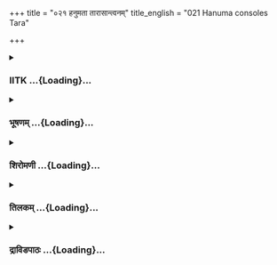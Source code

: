 +++
title = "०२१ हनुमता तारासान्त्वनम्"
title_english = "021 Hanuma consoles Tara"

+++
<div caption="श्रीराम-हरिसीताराममूर्ति-घनपाठिभ्यां वचनम्" class="audioEmbed" src="https://archive.org/download/Ramayana-recitation-Sriram-harisItArAmamUrti-Ghanapaati-v2/Kanda_4/Kanda_4_KSK-021-Hanumatha_Thara_Santvanam.mp3"></div>

<div class="js_include collapsed" newlevelforh1="3" title="IITK" unfilled url="/purANam/rAmAyaNam/audIchya-pAThaH/iitk/4_kiShkindhAkANDam/02-vAli-vadhaH/021_hanumatA_tArAsAntvanam.md">
<details><summary><h3>IITK ...{Loading}...</h3></summary>

Hanuman consoles Tara -- requests her to ask Angada to perform the last
rites for Vali -- Tara's reply.



#### श्लोकः
##### मूलम्
ततो निपतितां तारां च्युतां तारामिवाम्बरात्।  
शनैराश्वासयामास हनुमान्हरियूथपः4.21.1॥

##### शब्दार्थः
ततः then, अम्बरात् from the sky, च्युताम् fallen down, तारामिव like a star, निपतिताम् fallen on the ground, ताराम् Tara, हरियूथपः leader of the monkey clan, हनुमान् Hanuman, शनैः slowly, आश्वासयामास consoled.

##### आङ्ग्लानुवादः
Thereafter Hanuman, leader of the monkey clan, slowly consoled Tara who was (standing before her husband) like a star fallen from the sky.



#### श्लोकः
##### मूलम्
गुणदोषकृतं जन्तुस्स्वकर्म फलहेतुकम्।  
अव्यग्रस्तदवाप्नोति सर्वं प्रेत्य शुभाशुभम्4.21.2॥

##### शब्दार्थः
जन्तुः an embodied soul, गुणदोषकृतम् by virtue of their good and bad deeds, फलहेतुकम् the fruits of actions, सर्वम् all, तत् that, शुभाशुभम् whether good and bad, कर्म deed, प्रेत्य after death, अव्यग्रः gradually, आप्नोति attains.

##### आङ्ग्लानुवादः
'On departing from this mortal world an embodied soul reaps gradually the good and evil fruits of action performed under the notion of virtue or vice with an eye to their good or evil consequences.



#### श्लोकः
##### मूलम्
शोच्या शोचसि कं शोच्यं दीनं दीनाऽनुकम्पसे।  
कस्य कोवाऽनुशोच्योऽस्ति देहेऽस्मिन् बुद्बुदोपमे4.21.3॥

##### शब्दार्थः
शोच्या worry, शोच्यम् a matter to grieve, कम् whom, शोचसि you are grieving, दीना in a  miserable manner, अनुकम्पसे you show sympathy, अस्मिन् in this, देहे body, बुद्बुदोपमे like  
a bubble, कः who, कस्य for whom, अनुशोच्यः worthy of worrying, अस्ति now.

##### आङ्ग्लानुवादः
'For whom do you grieve except for yourself? You are miserable. Who are you sympathising with? Who are you grieving for? When this body itself  is like a bubble, who is worth grieving for?



#### श्लोकः
##### मूलम्
अङ्गदस्तु कुमारोऽयं द्रष्टव्यो जीवपुत्रया।  
अयत्यां च विधेयानि समर्थान्यस्य चिन्तय4.21.4॥

##### शब्दार्थः
जीवपुत्रया  who has a son surviving, कुमारः prince, अयम् this, अङ्गदः Angada, द्रष्टव्यः should be looked after, आयत्याम् in future, अस्य his, विधेयानि duties, समर्थानि properly, चिन्तय you may think of.

##### आङ्ग्लानुवादः
'You are mother of a surviving son, Angada. You have to look after him in times to come. Think of the duties to be performed now.



#### श्लोकः
##### मूलम्
जानास्यनियतामेवं भूतानामागतिं गतिम्।  
तस्माच्छुभं हि कर्तव्यं पण्डितेनैह लौकिकम्॥4.21.5॥

##### शब्दार्थः
भूतानाम् for all beings, आगतिम् transient happenings, अनियताम् एव as it is unstable, जानासि you know, तस्मात् therefore, पण्डितेन by the wise, इह here, लौकिकम् worldly, शुभम् auspicious, कर्तव्यं हि is to be done.

##### आङ्ग्लानुवादः
'You are aware of the uncertain and transient happenings in the lives of living beings. Therefore, a wise lady should do auspicious work in this world.



#### श्लोकः
##### मूलम्
यस्मिन्हरिसहस्राणि प्रयुतान्यर्बुदानि च।  
वर्तयन्ति कृतांशानि सोऽयं दिष्टान्तमागतः4.21.6॥

##### शब्दार्थः
यस्मिन् in whom, कृतांशानि pinning their hopes, हरिसहस्राणि thousands of monkeys, प्रयुतानि in millions, अर्बुदानि च and tens of millions, वर्तयन्ति sustain, सः he, अयम् this, दिष्टान्तम् to enjoy the fruits of his good deeds, आगतः reached.

##### आङ्ग्लानुवादः
'Tens of millions of monkeys depended on this hero with their hopes on him. He has reached his ultimate destiny now to enjoy the fruits of his good deeds.



#### श्लोकः
##### मूलम्
यदयं न्यायदृष्टार्थस्सामदानक्षमापरः।  
गतो धर्मजितां भूमिं नैनं शोचितुमर्हसि4.21.7॥

##### शब्दार्थः
न्यायदृष्टार्थः who has right vision, सामदानक्षमापरः adopts the sama(conciliation) dana (charity) and forgiveness (as means of administration), अयम् this hero, यत् such, धर्मजिताम् of those who win righteously, भूमिम् earth, गतः reached, एवम् in that way, शोचितुम् to mourn, नार्हसि not proper.

##### आङ्ग्लानुवादः
'This hero with a right vision, adopted the means of conciliation, charity and forgiveness (in his administration) and has finally reached a position through righteousness in his death. It is not proper to mourn for him.



#### श्लोकः
##### मूलम्
सर्वे हि हरिशार्दूलाः पुत्रश्चायं तवाङ्गदः।  
इदं हर्यृक्षपतिराज्यं च त्वत्सनाथमनिन्दिते4.21.8॥

##### शब्दार्थः
अनिन्दिते O blemishless lady, सर्वे all, हरिशार्दूलाः tigers among monkeys, तव your, पुत्रः son, अयम् this, अङ्गदश्च Angada's, हर्यृक्षपतिराज्यं च and the kingdom of monkeys and bears, त्वत्सनाथम्  under your protection.

##### आङ्ग्लानुवादः
'O blemishless lady these great monkeys including your son Angada and the entire kingdom of monkeys and bears are under your protection.



#### श्लोकः
##### मूलम्
ताविमौ शोकसन्तप्तौ शनैः प्रेरय भामिनि।  
त्वया परिगृहीतोऽयमङ्गदश्शास्तु मेदिनीम्4.21.9॥

##### शब्दार्थः
भामिनि O fair sex, शोकसन्तप्तौ immersed in grief, तौ इमौ they both, शनैः slowly, प्रेरय you may encourage, त्वया by you, परिगृहीतः protected, अयम् this, अङ्गदः Angada, मेदिनीम् earth, शास्तु he may command.

##### आङ्ग्लानुवादः
'O fair sex Encourage these two griefstricken heroes (Angada and Sugriva) gently. Let Angada rule this earth under your protection.



#### श्लोकः
##### मूलम्
सन्ततिश्च यथा दृष्टा कृत्यं यच्चापि साम्प्रतम्।  
राज्ञस्तत्क्रियतां सर्वमेष कालस्य निश्चयः4.21.10॥

##### शब्दार्थः
सन्ततिः a son, यथा that way, दृष्टा after seeing, साम्प्रतम् presently, राज्ञः to king Vali, यत् all such thing, कृत्यं चापि and done, तत् that, सर्वम् all, क्रियताम् may be carried out, एषः this, कालस्य at this time, निश्चयः is the decision.

##### आङ्ग्लानुवादः




#### श्लोकः
##### मूलम्
संस्कार्यो हरिराजश्च अङ्गदश्चाभिषिच्यताम्।  
सिंहासनगतं पुत्रं पश्यन्ती शान्तिमेष्यसि4.21.11॥

##### शब्दार्थः
हरिराजः king of monkeys, संस्कार्यः all rituals should be performed, अङ्गदश्च by Angada, अभिषिच्यताम् may be consecrated, सिंहासनगतम् seated on the throne, पुत्रम् son, पश्यन्ती while you are looking at him, शान्तिम् peace, एष्यसि you will attain.

##### आङ्ग्लानुवादः
'Let all the rituals of the king of vanaras be performed. Let Angada be consecrated. You will attain peace of mind to see your son seated on the throne.'



#### श्लोकः
##### मूलम्
सा तस्य वचनं श्रुत्वा भर्तृव्यसनपीडिता।  
अब्रवीदुत्तरं तारा हनूमन्तमवस्थितम्4.21.12॥

##### शब्दार्थः
भर्तृव्यसनपीडिता tormented by the husband's death, सा तारा that Tara, तस्य his, वचनम् words, श्रुत्वा on hearing, अवस्थितम् waiting, हनूमन्तम् to Hanumanta, अवस्थितम् who was waiting, उत्तरम् reply, अब्रवीत् said.

##### आङ्ग्लानुवादः
On hearing Hanuman's words, Tara, tormented by the death of her husband said to Hanuman who was waiting for her replyः



#### श्लोकः
##### मूलम्
अङ्गदप्रतिरूपाणां पुत्राणामेकतश्शतम्।  
हतस्याप्यस्य वीरस्य गात्रसंश्लेषणं वरम्4.21.13॥

##### शब्दार्थः
अङ्गदप्रतिरूपाणाम् of those who may be prototypes of Angada, पुत्राणाम् of sons, शतम् one hundred, एकतः on one side, हतस्यापि even if he is slayed, अस्य his, वीरस्य warrior's, गात्रसंश्लेषणम् embracing the body, वरम् is better.

##### आङ्ग्लानुवादः
'To embrace even the deadbody of this hero is better than (to embrace) a hundred prototypes of Angada.



#### श्लोकः
##### मूलम्
न चाहं हरिराजस्य प्रभवाम्यङ्गदस्य वा।  
पितृव्यस्तस्य सुग्रीवस्सर्वकार्येष्वनन्तरः4.21.14॥

##### शब्दार्थः
अहम् I am, हरिराजस्य of the king of monkeys, अङ्गदस्य वा or about Angada, न प्रभवामि not the right, तस्य his, पितृव्यः father's brother, सर्वकार्येषु in all tasks, अनन्तरः herafter.

##### आङ्ग्लानुवादः




#### श्लोकः
##### मूलम्
न ह्येषाबुद्धिरास्थेया हनूमन्नङ्गदं प्रति।  
पिता हि बन्धुः पुत्रस्य न माता हरिसत्तम4.21.15॥

##### शब्दार्थः
हनुमान् O Hanuman, अङ्गदं प्रति for Angada, एषा that way, बुद्धिः thought, न आस्थेयाः not to be entertained, हरिसत्तम best of monkeys, पुत्रस्य son's, पिता father, बन्धुः relation, माता mother, न none else.

##### आङ्ग्लानुवादः
'O Hanuman the best of monkeys, you need not think about (the future of) Angada. A father plans for a son and not (even) the mother.



#### श्लोकः
##### मूलम्
न हि मम हरिराजसंश्रयात्  
क्षमतरमस्ति परत्र चेह वा।  
अभिमुखहतवीरसेवितं  
शयनमिदं मम सेवितुं क्षमम्4.21.16॥

##### शब्दार्थः
मम my, इह वा in this world or, परत्र वा or in the next world, हरिराजसंश्रयात् other than joining king of monkeys, क्षमतरम् a safer course, न अस्ति हि is not found, अभिमुखहतवीरसेवितम् used by this slain warrior in front of me, इदं this, शयनम् resting place, सेवितुम् to rest, मम for me, क्षमम् is fitting.

##### आङ्ग्लानुवादः
There is nothing more befitting for me than joining the king of monkeys either here or in the next world. It is proper for me to resort to this resting place (pyre) used by this slain hero in front of me.  

#### समाप्तिः
 श्रीमद्रामायणे वाल्मीकीय आदिकाव्ये किष्किन्धाकाण्डे एकविंशस्सर्गः॥  
Thus ends the twentyfirst sarga of Kishkindakanda of the Holy Ramayana, the first epic composed by sage Valmiki.

</details>
</div>
<div class="js_include collapsed" newlevelforh1="3" title="भूषणम्" unfilled url="/purANam/rAmAyaNam/audIchya-pAThaH/TIkA/bhUShaNa_iitk/4_kiShkindhAkANDam/02-vAli-vadhaH/021_hanumatA_tArAsAntvanam.md">
<details><summary><h3>भूषणम् ...{Loading}...</h3></summary>



ततो निपतितां तारां च्युतां तारामिवाम्बरात् ।  

शनैराश्वासयामास हनुमान् हरियूथपः  ॥  ४।२१।१  ॥   

अथ हनुमत्समाश्वासनमेकविंशे तत इत्यादि । तारां तारकाम्  ॥  ४।२१।१  ॥   

  

गुणदेषकृतं जन्तुः स्वकर्मफलहेतुकम् ।  

अव्यग्रस्तदवाप्नोति सर्वं प्रेत्य शुभाशुभम्  ॥  ४।२१।२  ॥   

गुणोति । जन्तुः गुणदोषकृतं ज्ञानाज्ञानाभ्यां कृतं स्वकर्मफलं
स्वकर्मवासना हेतुर्यस्य तत्तथोक्तम् । यत् कर्मास्ति तत्तस्य शुभाशुभं
फलभूतं सुखदुःखं प्रेत्य लोकान्तरं प्राप्य अव्यग्रः एकाग्रः सन् अवाप्नोति
। अत्र कृतं शुभाशुभरूपं कर्म लोकान्तरे फलदानाय सहैव गच्छतीत्यर्थः ।
सुग्रीवेणायं मारित इति न मन्तव्यम्, किन्तु स्वकर्मणैव हतः ।
निमित्तमात्रं सुग्रीव इति भावः  ॥  ४।२१।२  ॥   

  

शोच्या शोचसि कं शोच्यं दीनं दीना ऽनुकम्पसे ।  

कस्य को वा ऽनुशोच्यो ऽस्ति देहे ऽस्मिन् बुद्बुदोपमे  ॥  ४।२१।३  ॥   

नायं शोचनीयः स्वकर्मानुरूपेण गतत्वात् । किन्तु स्वात्मैव शोच्यः केन
कर्मणा कं लोकं गमिष्यामीति तद्दर्शयति शोच्येति । स्वयं शोच्या त्वं कं
प्रति शोचसि । स्वयं दीना कं दीनम् अनुकम्पसे दयसे । ब्रुद्बुदोपमे
जलबुद्बुदवदस्थिरे देहे निमित्तसप्तमी । कस्य को वा ऽनुशोच्यो ऽस्ति,
सर्वेषामप्यस्थिरत्वाविशेषात् । स्वयं स्थिर एव ह्यस्थिरं शोचेदिति भावः  ॥ 
४।२१।३  ॥   

  

अङ्गदस्तु कुमारो ऽयं द्रष्टव्यो जीवपुत्रया ।  

आयत्यां च विधेयानि समर्थान्यस्य चिन्तय  ॥  ४।२१।४  ॥   

अङ्गदस्त्विति । द्रष्टव्यः परिपालनीयः । आयत्याम् उत्तरकाले । समर्थानि
हितानि  ॥  ४।२१।४  ॥   

  

जानास्यनियतामेवं भूतानामागतिं गतिम् ।  

तस्माच्छुभं हि कर्तव्यं पण्डिते नैहलौकिकम्  ॥  ४।२१।५  ॥   

जानासीति । अनियतामागतिं गतिम्, अस्थिरतामिति यावत् । शुभम् और्ध्वदैहिकम्
। ऐहलौकिकं रोदनादिकम्  ॥  ४।२१।५  ॥   

  

यस्मिन् हरिसहस्राणि प्रयुतान्यर्बुदानि च ।  

वर्तयन्ति कृतांशानि सो ऽयं दिष्टान्तमागतः  ॥  ४।२१।६  ॥   

यस्मिन्निति । यस्मिन् विषये हरीत्यविभक्तिकनिर्देशः । हरीणामित्यर्थः ।
कृतांशानि कृतविभागानि । सन्ति वर्तयन्ति, जीवनं कुर्वन्ति सो ऽयं
दिष्टान्तं दिष्टस्य देवकल्पितकालस्य अन्तं समाप्तिम् । "कालो दिष्टो
ऽप्यनेहापि" इत्यमरः । बहून् स्वजनान् जीवयित्वा गतः स्वसुकृत फलं
प्राप्तुं गतः । अतः स न शोच्य इति भावः  ॥  ४।२१।६  ॥   

  

यदयं न्यायदृष्टार्थः सामदानक्षमापरः ।  

गतो धर्मजितां भूमिं नैनं शोचितुमर्हसि  ॥  ४।२१।७  ॥   

यदिति । न्यायदृष्टार्थः शास्त्रदृष्टतत्त्वार्थः । साम दुःखितानां
स्वजनानां सान्त्वनम् । दानम् अभीष्टार्थदानम् । क्षमा तत्कृतापराधसहनम् ।
एतासु परः सक्तः अयं धर्मजितां स्वाधीनधर्माधर्मकाणां भूमिं लोकम् । यत्
यस्मात् गतः । तस्मान्नैनं शोचितुमर्हसि  ॥  ४।२१।७  ॥   

  

सर्वे हि हरिशार्दूलाः पुत्रश्चायं तवाङ्गदः ।  

इदं हर्यृक्षराज्यं च त्वत्सनाथमनिन्दिते  ॥  ४।२१।८  ॥   

सर्व इति । हरीणाम् ऋक्षाणां च राज्यं त्वत्सनाथं त्वया सनाथम्  ॥  ४।२१।८
 ॥   

  

ताविमौ शोकसन्तापौ शनैः प्रेरय भामिनि ।  

त्वाय परिगृहीतो ऽयमङ्गदः शास्तु मेदिनीम्  ॥  ४।२१।९  ॥   

ताविमाविति । ताविमौ शोकसन्तापौ शोकतत्कृततापौ शनैः क्रमेण प्रेरयृ निवर्तय
। भर्तृमरणशोकस्य सद्यो दुस्त्यजत्वादिति भावः  ॥  ४।२१।९  ॥   

  

सन्ततिश्च यथा दृष्टा कृत्यं यच्चापि साम्प्रतम् ।  

राज्ञस्तत्क्रियतां तावदेष कालस्य निश्चयः  ॥  ४।२१।१०  ॥   

सन्ततिश्चेति । सन्ततिश्च यथा दृष्टा यत्प्रोजनकः सन्तानो लब्धः साम्प्रतम्
इदीनीं यच्च कृत्यं कर्तुं योग्यं तत्सर्वं राज्ञः क्रियताम् । एष निश्चयो
ऽस्य कालस्य योग्य इति शेषः । न तु शोक इति भावः ।
पुत्रोत्पादनफलमौर्ध्वदैहिकं क्रियातमित्यर्थः  ॥  ४।२१।१०  ॥   

  

संस्कार्यो हरिराजश्च अङ्गदश्चाभिषिच्यताम् ।  

सिंहासनगतं पुत्रं पश्यन्ती शान्तिमेष्यसि  ॥  ४।२१।११  ॥   

सा तस्य वचनं श्रुत्वा भर्तृव्यसनपीडिता ।  

अब्रवीदुत्तरं तारा हनुमन्तमवस्थितम्  ॥  ४।२१।१२  ॥   

उक्तमर्थं वाचा दर्शयति संस्कार्य इति । शान्तिं दुःखशमम्  ॥  ४।२१।११,१२
 ॥   

  

अङ्गदप्रतिरूपाणां पुत्राणामेकतः शतम् ।  

हतस्याप्यस्य वीरस्य गात्रसंश्लेषणं वरम्  ॥  ४।२१।१३  ॥   

अङ्गदेति । अङ्गदप्रतिरूपाणाम् अङ्गदतुल्यानां पुत्राणां सत्पुत्राणां शतम्
एकतः एकत्र एकतुलायामस्तु । हतस्याप्यस्य गात्रसंश्लेषणं गाढालिङ्गनम् एकतो
ऽस्तु । तोयर्मध्ये भर्तृसंश्लेषणमेव वरमित्यर्थः  ॥  ४।२१।१३  ॥   

  

न चाहं हरिराजस्य प्रभावाम्यङ्गदस्य वा ।  

पितृव्यस्तस्य सुग्रीवः सर्वकार्येष्वनन्तरः  ॥  ४।२१।१४  ॥   

संस्कार्य इत्यस्योत्तरमाह न चेति । हरिराजस्य न प्रभवामि तस्य संस्कारकरणे
न समर्था ऽस्मि । अङ्गदस्य वा न प्रभवामि तस्य राज्याभिषेककरणे न
प्रभवामीत्यर्थः  ॥  ४।२१।१४  ॥   

  

न ह्येषा बुद्धिरास्थेया हनुमन्नङ्गदं प्रति ।  

पिता हि बन्धुः पुत्रस्य न माता हरिसत्तम  ॥  ४।२१।१५  ॥   

न हीति । नास्थेया नादर्तव्या, न कर्तव्येत्यर्थः । पिता पितृव्या  ॥ 
४।२१।१५  ॥   

  

न हि मम हरिराजसंश्रयात् क्षमतरमस्ति परत्र चेह वा ।  

अभिमुखहतवीरसेवितं शयनमिदं मम सेवितुं क्षमम्  ॥  ४।२१।१६  ॥   

इत्यार्षे श्रीरामायणे वाल्मीकीये आदिकाव्ये श्रीमत्किष्किन्धाकाण्डे
एकविंशः सर्गः  ॥  २१  ॥   

नहीति । परत्र परलोके इह अस्मिन् लोके शत्र्वभिमुखतया हतः अभिमुखहतः स
चासौवीरश्च तेन सेवितम्  ॥  ४।२१।१६  ॥   

इति श्रीगोविन्दराजविरचिते श्रीरामायणभूषणे मुक्ताहाराख्याने
किष्किन्धाकाण्डव्याख्याने सर्गः  ॥  २१  ॥   



</details>
</div>
<div class="js_include collapsed" newlevelforh1="3" title="शिरोमणी" unfilled url="/purANam/rAmAyaNam/audIchya-pAThaH/TIkA/shiromaNI_iitk/4_kiShkindhAkANDam/02-vAli-vadhaH/021_hanumatA_tArAsAntvanam.md">
<details><summary><h3>शिरोमणी ...{Loading}...</h3></summary>



तारां प्रति हनुमदुपदेशं वर्णयितुमुपक्रमते तत इति । ततस्ताराविलापकाले
अम्बरात् आकाशात् च्युतां पतितां तारां नक्षत्रमिव निपतितां तारां हनूमान्
शनैराश्वासयामास  ॥  ४।२१।१  ॥   

  

तदाश्वासनप्रकारमाह गुणेति । अव्यग्रो जन्तुः प्राणी गुणदोषकृतं गुणेन
धर्मबुद्ध्या दोषेण पापबुद्ध्या कृतं निष्पादितं फलहेतुकं
शुभाशुभफलकारणीभूतं यत् स्वकर्म तत् तस्य स्वकर्मणः शुभाशुभं फलं प्रेत्य
प्राणांस्त्यक्त्वा अवाप्नोति । एतेन पूर्वोपार्जितकर्मफलमेव त्वया
प्राप्तमिति सूचितम्  ॥  ४।२१।२  ॥   

  

शोच्येति । शोच्या भविष्यद्वृत्ताज्ञानेन शोचनीया अत एव दीनां त्वं कं
शोच्यं  

दीनं शोचसि अनुकम्पसे च, स्वयमसमर्थस्य शोको नोचित इति तात्पर्यम्
तुल्यन्यायात् । सर्वशोकस्य अनुचितत्वमाह अस्मिन्प्रसिद्धे बुद्बुदोपमे
देहे कः जन्तुः कस्य जन्तोः अनुशोच्यो ऽस्ति न कस्यचिदित्यर्थः,
अशक्यनिवारणस्य प्रवृत्तौ शोको व्यर्थ इति तात्पर्यम् । अङ्गद इति ।
जीवपुत्रया जीवंश्चिरञ्जीवी पुत्रो यस्यास्तया त्वया अयमङ्गदः कुमारः
द्रष्टव्यः रक्षणीयत्वेनावलोकनीयः । अत एव आयत्त्यामुत्तरकाले अस्य
समर्थानि समीचीनार्थकारकाणि विधेयानि कार्याणि चिन्तय  ॥  ४।२१।३,४  ॥   

  

जानासीति । अनियतां ज्ञायमानकालनियमरहितां भूतानामागतिं जन्मगतिं मरणं
जानासि तस्मात् हेतोः पण्डितेन ज्ञानविशिष्टेन त्वया लौकिकं रोदनादिकमिव
शुभं पारलौकिकमपि कर्तव्यम् । पण्डितेनेति सामान्ये नपुंसकम् । एवंशब्दः
सादृश्यवचनः  ॥  ४।२१।५  ॥   

  

यस्मिन्निति । यस्मिन् वालिसमीपे कृतांशानि परिकल्पितस्वस्वविभागानि
प्रयुक्तानि आज्ञप्तानि हरीणां वानराणां सहस्राणि अर्बुदानि च वर्तयन्ति
स्वस्वकार्याणि निर्वाहयन्ति । सो ऽयं वाली दिष्टान्तं
प्रारब्धभोगावसानमागतः प्राप्तः । "शतानि नियुतानि च" इति
भट्टटीकाङ्कितपुस्तकपाठः  ॥  ४।२१।६  ॥   

  

यदिति । यत् यस्माद्धेतोः न्यायेन राजनीत्या दृष्टः ज्ञातः अर्थः येन अत एव
सामदानक्षमापरः अयं वाली धर्मजितां धर्मवद्भिः प्राप्यां भूमिं लोकं गतः
प्राप्तः अत एवैनं शोचितुं नार्हसि  ॥  ४।२१।७  ॥   

  

सर्व इति । सर्वे हरिशार्दूलास्त्वत्सनाथाः त्वया नाथवन्तः अङ्गदश्च
त्वत्सनाथः । हर्यृक्षपतिराज्यं हरिपतीनाम् ऋषपतीनां च राज्यं त्वत्सनाथम्
। त्वत्सनाथशब्दः लिङ्गवचनपरिणामेन अन्यत्राप्यन्वेति  ॥  ४।२१।८  ॥   

  

ताविति । तौ वालिविघातेन प्राप्तौ इमौ शोकसंतप्तौ शोकं तत्कारणीभूतसंतापं च
प्रेरय निवर्तयस्व । तत्प्रयोजनमाह त्वया परिगृहीतो ऽयमङ्गदः मेदिनीं
शास्तु  ॥  ४।२१।९  ॥   

  

संततिरिति । संततिः पुत्रः यथा यथावत् दृष्टा त्वया प्राप्तेत्यर्थः, अतः
सांप्रतं यत् राज्ञः कृत्यमस्ति तत् क्रियताम् एषः कृत्यकारः कालस्य
निश्चयः प्रेरणा । कालप्रेरणेत्यनेन कृत्यकरणस्य दुर्निवारत्वं व्यञ्जितम्
 ॥  ४।२१।१०  ॥   

  

कृत्यस्वरूपमाह संस्कार्य इति । हरिराजो वाली संस्कार्यः प्रमीतिविधिना
संस्करणीयः । अङ्गदश्च अभिषिच्यताम् । सिंहासनगतं पुत्रं पश्यन्ती त्वं
शान्तिमेष्यसि? प्राप्स्यसि  ॥  ४।२१।११  ॥   

  

सेति । भर्तृव्यसनपीडिता सा तारा तस्य हनुमतो वचनं श्रुत्वा उत्तरं
वाक्यमब्रवीत्  ॥  ४।२१।१२  ॥   

  

तद्वचनाकारमाह अङ्गदेति । अङ्गदप्रतिरूपाणामङ्गदसदृशानां पुत्राणां शतमेकतः
एकत्र अस्तु, एकत्र हतस्यापि अस्य गात्रसंश्लेषणमस्तु तत्र गात्रसंश्लेषणं
वरं तोलनयेदमेवाधिकमित्यर्थः । एतेन एतद्वियोगे न मम किंचित्सुखदमिति
सूचितम्  ॥  ४।२१।१३  ॥   

  

ननु सुखाभावे ऽपि संस्कारादि कार्यमेवेत्यत आह-- नेति । हरिराजस्य
संस्कारायेति शेषः, अङ्गदस्य अभिषेकाय चेति शेषः, अहं न प्रभवामि समर्था
ऽस्मि तस्याङ्गदस्य पितृव्यः सुग्रीवः सर्वकार्येषु अनन्तरः समर्थ इत्यर्थः
 ॥  ४।२१।१४  ॥   

  

ननु त्वत्कर्तृकाभिषेकाप्रवृत्तौ त्वद्विषयकाङ्गदप्रीतिर्विनङ्क्ष्यतीत्यत
आह नहीति । हे हनुमन् पिता तदुपलक्षितपितृव्यादिश्च पुत्रस्य बन्धुः माता
तु न, न एषा बुद्धिः अङ्गदं प्रति आस्थया प्रापणीया । किंच मातैव बन्धुः
पित्रादिस्तु न इति बुद्धिर्नास्थेया पितृव्ये ऽपि बन्धुत्वं
बोधनीयमित्यर्थः । एतेनेदृग्बुद्ध्यनुत्पत्तौ सुग्रीवविद्वेषे
ऽङ्गदविध्वंसो भविष्यतीति व्यञ्जितम्  ॥  ४।२१।१५  ॥   

  

नन्वौदासीन्यं संत्यज्य सुग्रीवाङ्गदादिभिः प्रीतिं संपादयेत्यत आह न हीति
। इहलोके परत्र वा हरिराजसंश्रयात् अन्यत् क्षमतरम् आश्रयणीयमित्यर्थः,
नैवास्ति । अतः अभिमुखं संमुखं हतो यो वीरस्तेन सेवितमिदं शयनं मम सेवितुं
क्षमम्  ॥  ४।२१।१६  ॥   

  

श्रीमद्वाल्मीकीयरामायणव्याख्याने रामायणशिरोमणौ किष्किन्धाकाण्डे एकविंशः
सर्गः  ॥  ४।२१  ॥   

  



</details>
</div>
<div class="js_include collapsed" newlevelforh1="3" title="तिलकम्" unfilled url="/purANam/rAmAyaNam/audIchya-pAThaH/TIkA/tilaka_iitk/4_kiShkindhAkANDam/02-vAli-vadhaH/021_hanumatA_tArAsAntvanam.md">
<details><summary><h3>तिलकम् ...{Loading}...</h3></summary>



तत इति  ॥  ४।२१।१  ॥   

  

जन्तुः फलहेतुकं स्वर्गनरकादिफलसाधनं स्वार्थे कः । गुणैः शमादिभिः, दोषेण
रागादिना वा कृतं यत्स्वकर्मास्ति तत्तस्य शुभाशुभरूपं फलं प्रेत्याव्यग्रो
ऽनाकुलो ऽवाप्नोति । गुणदोषकृतं ज्ञानाज्ञानकृतमित्यर्थ इति कश्चित्  ॥ 
४।२१।२  ॥   

  

शोच्या पापपुण्यकर्मपाशवशगत्वेन शोचनीया त्वं कमन्यं शोच्यं शोचसि ।
कर्मवशगं भर्त्रादिकम् । कर्मफलवशतो दीना त्वं कमन्यं पुत्रादिकमनुकम्पसे ।
बुद्बुदोपमे देहे ऽतीते कः कस्यानुशोच्यो ऽस्ति । उपलक्षणं, कस्य को नु
शोचको ऽस्तीत्यपि बोध्यम् । विदुषो नोचितः शोक इति भावः  ॥  ४।२१।३  ॥   

  

द्रष्टव्यः वालिशोकनिवृत्त्यर्थमिति शेषः । अस्य वालिनो
मरिष्यमाणस्यायत्यां मरणोत्तरतत्काले यानि विधेयानि कार्याणि समर्थानि
श्रेष्ठानि तानि त्वं चिन्तय विचारय  ॥  ४।२१।४  ॥   

  

अनितयतामव्यवस्थिताम् । तस्माच्छुभं परलोकसुखावहं यत्तत्कर्तव्यम् । हे
पण्डिते इह पतिपित्रादिवियोगकाले न लौकिकं बहुरोदनादि कर्तव्यम् ।
प्रीतिमात्रबोधकतया मृतेष्टासाधनत्वेन च तस्य लौकिकत्वम्  ॥  ४।२१।५  ॥   

  

यस्मिन् जीवतीति शेषः । कृताशानि कृतभोग्याशानि । वर्तयन्ति जीवन्ति ।
दिष्टान्तमायुर्दायरूपकल्पितकालान्तरम्  ॥  ४।२१।६  ॥   

  

न्यायेन नीतिशास्त्रेण दृष्टो ऽर्थो राजकार्यं येन । सामादिपरो वानरेषु
धर्मजितां धर्मेण भूमिं जितवतां राज्ञां भूमिं स्थानं गतः, गन्तेत्यर्थः ।
अतो नैतच्छोक उचितः  ॥  ४।२१।७  ॥   

  

त्वमपि न शोककरणार्हेत्याह सर्वे चेति । त्वत्सनाथं त्वयैवैकया सनाथम्  ॥ 
४।२१।८  ॥   

  

ताविमौ सुग्रीवाङ्गदौ शनैः प्रेरय उत्तरकार्यकरणायेति शेषः  ॥  ४।२१।९  ॥   

  

सन्ततिरङ्गदो यथा दृष्टा यत्प्रयोजनकतया शास्त्रे दृष्टा, यच्च राज्ञः
सांप्रतं परलोकहितं कृत्यं तत्क्रियताम् एष कालस्येदानीन्तनकालस्योचितो
निश्चयो ऽनुष्ठाननिश्चयः  ॥  ४।२१।१०  ॥   

  

तदेवाह संस्कार्य इति । रामबाणस्यामोघत्वान्मरणनिश्चयेनैवमुक्तिः  ॥ 
४।२१।११,१२  ॥   

  

यदुक्तम् "पुत्रेण सुखिनी भव" इति तत्प्रत्याख्याति तारा अङ्गदेति ।
अङ्गदतुल्यानां पुत्राणां शतमेकतः सुखसाधनैककोटौ, हतस्यापि
पत्युर्गात्रसंश्लेषो ऽपरकोटौ तयोर्मध्ये द्वितीयो वरमतिशयितमुखसाधनम्,
परलोके परमानन्दहेतुत्वात् । तस्मात्सहगमनं करिष्य इति भावः  ॥  ४।२१।१३
 ॥   

  

राज्यं त्वदधीनमिति यदुक्तं तन्निराचष्टे न चेति । न राज्यस्य प्रभवामि न
योग्या स्त्रीत्वात् । अङ्गदस्य व राज्यदाने न प्रभवामि अनन्तरः समर्थो
मत्तः प्रत्यासन्नश्च  ॥  ४।२१।१४  ॥   

  

एषा बुद्धिर्मत्कर्तृकाभिषेकबुद्धिः । पिता तत्तुल्यः सुग्रीवो बन्धुः
सुखदानाधिकारी न मातेत्यर्थः  ॥  ४।२१।१५,१६  ॥   

  

इति श्रीरामाभिरामे श्रीरामीये रामायणतिलके वाल्मीकीय आदिकाव्ये
किष्किन्धाकाण्डे एकविंशः सर्गः  ॥  ४।२१  ॥   

  



</details>
</div>
<div class="js_include collapsed" newlevelforh1="3" title="द्राविडपाठः" unfilled url="/purANam/rAmAyaNam/drAviDapAThaH/4_kiShkindhAkANDam/02-vAli-vadhaH/021_hanumatA_tArAsAntvanam.md">
<details><summary><h3>द्राविडपाठः ...{Loading}...</h3></summary>



  
ततो निपतितां तारां च्युतां तारामिवाम्बरात्।  
शनैराश्वासयामास हनुमान् हरियूथपः ॥ 4.21.1 ॥   
गुणदेषकृतं जन्तुः स्वकर्मफलहेतुकम्।  
अव्यग्रस्तदवाप्नोति सर्वं प्रेत्य शुभाशुभम् ॥ 4.21.2 ॥   
शोच्या शोचसि कं शोच्यं दीनं दीनाऽनुकम्पसे।  
कस्य को वाऽनुशोच्योऽस्ति देहेऽस्मिन् बुद्बुदोपमे ॥ 4.21.3 ॥   
अङ्गदस्तु कुमारोऽयं द्रष्टव्यो जीवपुत्रया।  
आयत्यां च विधेयानि समर्थान्यस्य चिन्तय ॥ 4.21.4 ॥   
जानास्यनियतामेवं भूतानामागतिं गतिम्।  
तस्माच्छुभं हि कर्तव्यं पण्डिते नैहलौकिकम् ॥ 4.21.5 ॥   
यस्मिन् हरिसहस्राणि प्रयुतान्यर्बुदानि च।  
वर्तयन्ति कृतांशानि सोऽयं दिष्टान्तमागतः ॥ 4.21.6 ॥   
यदयं न्यायदृष्टार्थः सामदानक्षमापरः।  
गतो धर्मजितां भूमिं नैनं शोचितुमर्हसि ॥ 4.21.7 ॥   
सर्वे हि हरिशार्दूलाः पुत्रश्चायं तवाङ्गदः।  
इदं हर्यृक्षराज्यं च त्वत्सनाथमनिन्दिते ॥ 4.21.8 ॥   
ताविमौ शोकसन्तापौ शनैः प्रेरय भामिनि।  
त्वाय परिगृहीतोऽयमङ्गदः शास्तु मेदिनीम् ॥ 4.21.9 ॥   
सन्ततिश्च यथा दृष्टा कृत्यं यच्चापि साम्प्रतम्।  
राज्ञस्तत्क्रियतां तावदेष कालस्य निश्चयः ॥ 4.21.10 ॥   
संस्कार्यो हरिराजश्च अङ्गदश्चाभिषिच्यताम्।  
सिंहासनगतं पुत्रं पश्यन्ती शान्तिमेष्यसि ॥ 4.21.11 ॥   
सा तस्य वचनं श्रुत्वा भर्तृव्यसनपीडिता।  
अब्रवीदुत्तरं तारा हनुमन्तमवस्थितम् ॥ 4.21.12 ॥   
अङ्गदप्रतिरूपाणां पुत्राणामेकतः शतम्।  
हतस्याप्यस्य वीरस्य गात्रसंश्लेषणं वरम् ॥ 4.21.13 ॥   
न चाहं हरिराजस्य प्रभावाम्यङ्गदस्य वा।  
पितृव्यस्तस्य सुग्रीवः सर्वकार्येष्वनन्तरः ॥ 4.21.14 ॥   
न ह्येषा बुद्धिरास्थेया हनुमन्नङ्गदं प्रति।  
पिता हि बन्धुः पुत्रस्य न माता हरिसत्तम ॥ 4.21.15 ॥   
न हि मम हरिराजसंश्रयात् क्षमतरमस्ति परत्र चेह वा।  
अभिमुखहतवीरसेवितं शयनमिदं मम सेवितुं क्षमम् ॥ 4.21.16 ॥   

</details>
</div>
